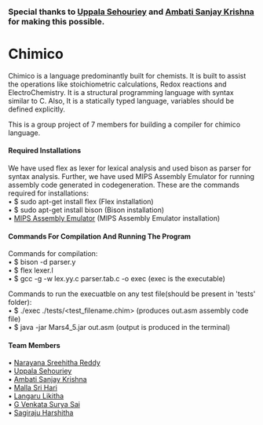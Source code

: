 
### Special thanks to [Uppala Sehouriey](https://github.com/Sehouriey) and [Ambati Sanjay Krishna](https://github.com/Sanjaykrish3009) for making this possible.

# Chimico

Chimico is a language predominantly built for chemists. It is built to assist
the operations like stoichiometric calculations, Redox reactions and ElectroChemistry. It is a structural programming language with syntax similar to C. Also, It is a statically typed language, variables should be defined explicitly.

This is a group project of 7 members for building a compiler for chimico language.


####                        Required Installations

We have used flex as lexer for lexical analysis and used bison as parser for syntax analysis.
Further, we have used MIPS Assembly Emulator for running assembly code generated in codegeneration.
These are the commands required for installations:  
• $ sudo apt-get install flex   (Flex installation)  
• $ sudo apt-get install bison (Bison installation)  
• [MIPS Assembly Emulator](https://courses.missouristate.edu/kenvollmar/mars/MARS_4_5_Aug2014/Mars4_5.jar)    (MIPS Assembly Emulator installation)  

####                  Commands For Compilation And Running The Program

Commands for compilation:  
• $ bison -d parser.y  
• $ flex lexer.l  
• $ gcc -g -w lex.yy.c parser.tab.c -o exec  (exec is the executable)  

Commands to run the execuatble on any test file(should be present in 'tests' folder):  
• $ ./exec ./tests/<test_filename.chim>  (produces out.asm assembly code file)  
• $ java -jar Mars4_5.jar out.asm (output is produced in the terminal)  

####  Team Members

• [Narayana Sreehitha Reddy](https://github.com/sreehitha1707)  
• [Uppala Sehouriey](https://github.com/Sehouriey)   
• [Ambati Sanjay Krishna](https://github.com/Sanjaykrish3009)  
• [Malla Sri Hari](https://github.com/srihari39)  
• [Langaru Likitha](https://github.com/Likitha00)  
• [G Venkata Surya Sai](https://github.com/G-Venkata-Surya-Sai)  
• [Sagiraju Harshitha](https://github.com/Harshitha-sagiraju)  
